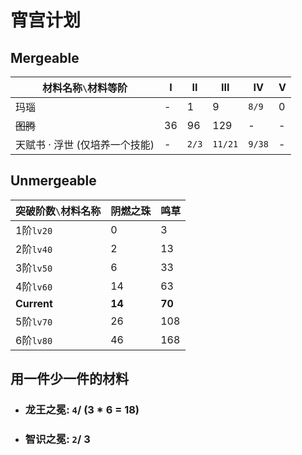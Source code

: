 # 宵宫计划

## Mergeable

| 材料名称`\`材料等阶 | I | II | III | IV | V |
| ----------------- | -- | -- | -- | -- | -- |
|   玛瑙   |  - |  1 |   9 | `8/9` | 0 |
| ~~图腾~~ | 36 | 96 | 129 |   -   | - |
| 天赋书 · 浮世 (仅培养一个技能) | - | `2/3` | `11/21` | `9/38` | - |

## Unmergeable

| 突破阶数`\`材料名称 | 阴燃之珠 | 鸣草 |
| ----------------- | -------- | --- |
| 1阶`lv20` |  0 |   3 |
| 2阶`lv40` |  2 |  13 |
| 3阶`lv50` |  6 |  33 |
| 4阶`lv60` | 14 |  63 |
| **Current** | **14** | **70** |
| 5阶`lv70` | 26 | 108 |
| 6阶`lv80` | 46 | 168 |

## 用一件少一件的材料

* ### 龙王之冕: `4`/ (3 \* 6 = 18)
* ### 智识之冕: `2`/ 3
